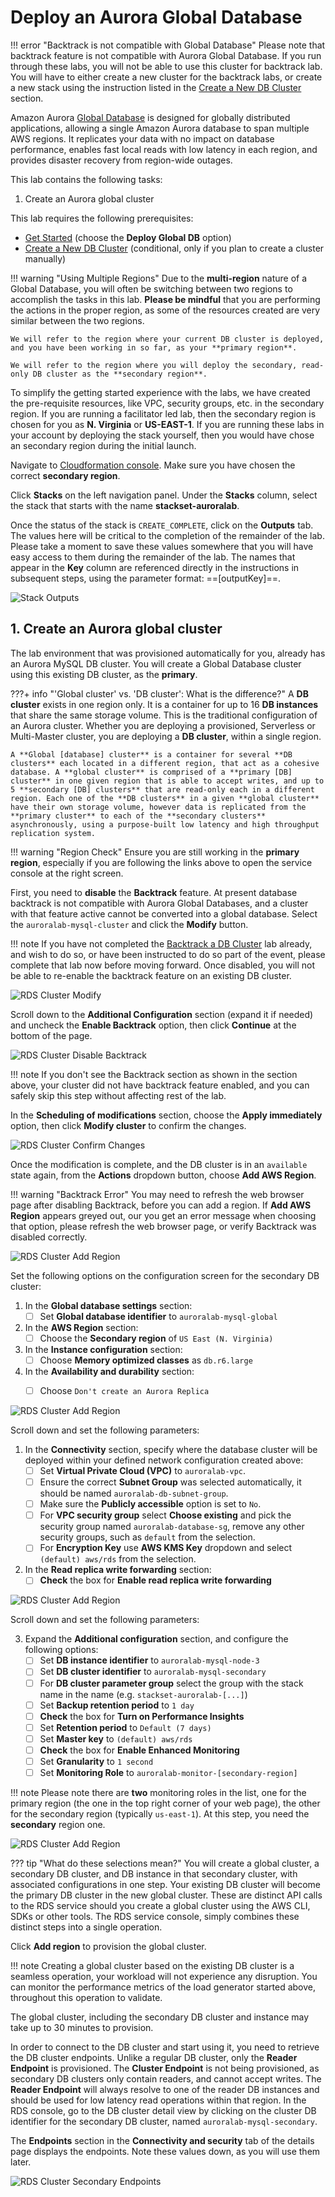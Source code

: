 # Deploy an Aurora Global Database

!!! error "Backtrack is not compatible with Global Database"
    Please note that backtrack feature is not compatible with Aurora Global Database. If you run through these labs, you will not be able to use this cluster for backtrack lab. You will have to either create a new cluster for the backtrack labs, or create a new stack using the instruction listed in the [Create a New DB Cluster](/provisioned/create/) section.


Amazon Aurora <a href="https://docs.aws.amazon.com/AmazonRDS/latest/AuroraUserGuide/aurora-global-database.html" target="_blank">Global Database</a> is designed for globally distributed applications, allowing a single Amazon Aurora database to span multiple AWS regions. It replicates your data with no impact on database performance, enables fast local reads with low latency in each region, and provides disaster recovery from region-wide outages.

This lab contains the following tasks:

1. Create an Aurora global cluster

This lab requires the following prerequisites:

* [Get Started](/prereqs/environment/) (choose the **Deploy Global DB** option)
* [Create a New DB Cluster](/provisioned/create/) (conditional, only if you plan to create a cluster manually)


!!! warning "Using Multiple Regions"
    Due to the **multi-region** nature of a Global Database, you will often be switching between two regions to accomplish the tasks in this lab. **Please be mindful** that you are performing the actions in the proper region, as some of the resources created are very similar between the two regions.

    We will refer to the region where your current DB cluster is deployed, and you have been working in so far, as your **primary region**. 

    We will refer to the region where you will deploy the secondary, read-only DB cluster as the **secondary region**.

To simplify the getting started experience with the labs, we have created the pre-requisite resources, like VPC, security groups, etc. in the secondary region. If you are running a facilitator led lab, then the secondary region is chosen for you as **N. Virginia** or **US-EAST-1**. If you are running these labs in your account by deploying the stack yourself, then you would have chose an secondary region during the initial launch. 

Navigate to [Cloudformation console](https://console.aws.amazon.com/cloudformation/home?region=us-east-1). Make sure you have chosen the correct **secondary region**. 

Click **Stacks** on the left navigation panel. Under the **Stacks** column, select the stack that starts with the name **stackset-auroralab**.   

Once the status of the stack is `CREATE_COMPLETE`, click on the **Outputs** tab. The values here will be critical to the completion of the remainder of the lab.  Please take a moment to save these values somewhere that you will have easy access to them during the remainder of the lab. The names that appear in the **Key** column are referenced directly in the instructions in subsequent steps, using the parameter format: ==[outputKey]==.

<span class="image">![Stack Outputs](cfn-stack-outputs.png?raw=true)</span>


## 1. Create an Aurora global cluster

The lab environment that was provisioned automatically for you, already has an Aurora MySQL DB cluster. You will create a Global Database cluster using this existing DB cluster, as the **primary**.

???+ info "'Global cluster' vs. 'DB cluster': What is the difference?"
    A **DB cluster** exists in one region only. It is a container for up to 16 **DB instances** that share the same storage volume. This is the traditional configuration of an Aurora cluster. Whether you are deploying a provisioned, Serverless or Multi-Master cluster, you are deploying a **DB cluster**, within a single region.

    A **Global [database] cluster** is a container for several **DB clusters** each located in a different region, that act as a cohesive database. A **global cluster** is comprised of a **primary [DB] cluster** in one given region that is able to accept writes, and up to 5 **secondary [DB] clusters** that are read-only each in a different region. Each one of the **DB clusters** in a given **global cluster** have their own storage volume, however data is replicated from the **primary cluster** to each of the **secondary clusters** asynchronously, using a purpose-built low latency and high throughput replication system.  


!!! warning "Region Check"
    Ensure you are still working in the **primary region**, especially if you are following the links above to open the service console at the right screen.

First, you need to **disable** the **Backtrack** feature. At present database backtrack is not compatible with Aurora Global Databases, and a cluster with that feature active cannot be converted into a global database. Select the `auroralab-mysql-cluster` and click the **Modify** button.

!!! note
    If you have not completed the [Backtrack a DB Cluster](/provisioned/backtrack/) lab already, and wish to do so, or have been instructed to do so part of the event, please complete that lab now before moving forward. Once disabled, you will not be able to re-enable the backtrack feature on an existing DB cluster.

<span class="image">![RDS Cluster Modify](rds-cluster-action-modify.png?raw=true)</span>

Scroll down to the **Additional Configuration** section (expand it if needed) and uncheck the **Enable Backtrack** option, then click **Continue** at the bottom of the page.

<span class="image">![RDS Cluster Disable Backtrack](rds-cluster-disable-backtrack.png?raw=true)</span>

!!! note
    If you don't see the Backtrack section as shown in the section above, your cluster did not have backtrack feature enabled, and you can safely skip this step without affecting rest of the lab.


In the **Scheduling of modifications** section, choose the **Apply immediately** option, then click **Modify cluster** to confirm the changes.

<span class="image">![RDS Cluster Confirm Changes](rds-cluster-modify-confirm.png?raw=true)</span>

Once the modification is complete, and the DB cluster is in an `available` state again, from the **Actions** dropdown button, choose **Add AWS Region**.

!!! warning "Backtrack Error"
    You may need to refresh the web browser page after disabling Backtrack, before you can add a region. If **Add AWS Region** appears greyed out, our you get an error message when choosing that option, please refresh the web browser page, or verify Backtrack was disabled correctly. 

<span class="image">![RDS Cluster Add Region](rds-cluster-action-add.png?raw=true)</span>

Set the following options on the configuration screen for the secondary DB cluster:

1. In the **Global database settings** section:
    * [ ] Set **Global database identifier** to `auroralab-mysql-global`

2. In the **AWS Region** section:
    * [ ] Choose the **Secondary region** of `US East (N. Virginia)`

3. In the **Instance configuration** section:
    * [ ] Choose **Memory optimized classes** as `db.r6.large`

4. In the **Availability and durability** section:
    * [ ] Choose `Don't create an Aurora Replica`


<span class="image">![RDS Cluster Add Region](rds-add-region-name.png?raw=true)</span>

Scroll down and set the following parameters:

1. In the **Connectivity** section, specify where the database cluster will be deployed within your defined network configuration created above:
    * [ ] Set **Virtual Private Cloud (VPC)** to `auroralab-vpc`.
    * [ ] Ensure the correct **Subnet Group** was selected automatically, it should be named `auroralab-db-subnet-group`.
    * [ ] Make sure the **Publicly accessible** option is set to `No`.
    * [ ] For **VPC security group** select **Choose existing** and pick the security group named `auroralab-database-sg`, remove any other security groups, such as `default` from the selection.
    * [ ] For **Encryption Key** use **AWS KMS Key** dropdown and select `(default) aws/rds` from the selection.

2. In the **Read replica write forwarding** section:
    * [ ] **Check** the box for **Enable read replica write forwarding**

<span class="image">![RDS Cluster Add Region](rds-add-region-connectivity.png?raw=true)</span>

Scroll down and set the following parameters:

3. Expand the **Additional configuration** section, and configure the following options:
    * [ ] Set **DB instance identifier** to `auroralab-mysql-node-3`
    * [ ] Set **DB cluster identifier** to `auroralab-mysql-secondary`
    * [ ] For **DB cluster parameter group** select the group with the stack name in the name (e.g. `stackset-auroralab-[...]`)
    * [ ] Set **Backup retention period** to `1 day`
    * [ ] **Check** the box for **Turn on  Performance Insights**
    * [ ] Set **Retention period** to `Default (7 days)`
    * [ ] Set **Master key** to `(default) aws/rds`
    * [ ] **Check** the box for **Enable Enhanced Monitoring**
    * [ ] Set **Granularity** to `1 second`
    * [ ] Set **Monitoring Role** to `auroralab-monitor-[secondary-region]`

!!! note
    Please note there are **two** monitoring roles in the list, one for the primary region (the one in the top right corner of your web page), the other for the secondary region (typically `us-east-1`). At this step, you need the **secondary** region one.

<span class="image">![RDS Cluster Add Region](rds-add-region-additional.png?raw=true)</span>

??? tip "What do these selections mean?"
    You will create a global cluster, a secondary DB cluster, and DB instance in that secondary cluster, with associated configurations in one step. Your existing DB cluster will become the primary DB cluster in the new global cluster. These are distinct API calls to the RDS service should you create a global cluster using the AWS CLI, SDKs or other tools. The RDS service console, simply combines these distinct steps into a single operation.

Click **Add region** to provision the global cluster.

!!! note
    Creating a global cluster based on the existing DB cluster is a seamless operation, your workload will not experience any disruption. You can monitor the performance metrics of the load generator started above, throughout this operation to validate.

The global cluster, including the secondary DB cluster and instance may take up to 30 minutes to provision.

In order to connect to the DB cluster and start using it, you need to retrieve the DB cluster endpoints. Unlike a regular DB cluster, only the **Reader Endpoint** is provisioned. The **Cluster Endpoint** is not being provisioned, as secondary DB clusters only contain readers, and cannot accept writes. The **Reader Endpoint** will always resolve to one of the reader DB instances and should be used for low latency read operations within that region. In the RDS console, go to the DB cluster detail view by clicking on the cluster DB identifier for the secondary DB cluster, named `auroralab-mysql-secondary`.

The **Endpoints** section in the **Connectivity and security** tab of the details page displays the endpoints. Note these values down, as you will use them later.

<span class="image">![RDS Cluster Secondary Endpoints](rds-cluster-secondary-endpoints.png?raw=true)</span>


